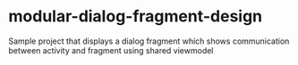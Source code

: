 # modular-dialog-fragment-design
Sample project that displays a dialog fragment which shows communication between activity and fragment using  shared viewmodel
